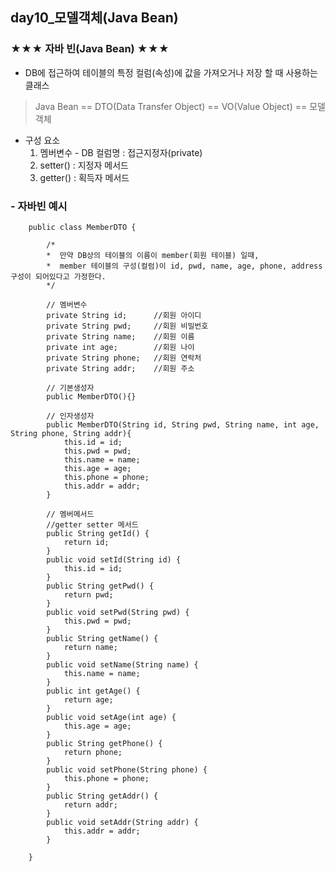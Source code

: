 ## day10_모델객체(Java Bean)

### ★★★ 자바 빈(Java Bean) ★★★
- DB에 접근하여 테이블의 특정 컬럼(속성)에 값을 가져오거나 저장 할 때 사용하는 클래스

> Java Bean == DTO(Data Transfer Object) == VO(Value Object) == 모델객체

- 구성 요소
  1. 멤버변수 - DB 컬럼명 : 접근지정자(private)
  2. setter() : 지정자 메서드
  3. getter() : 획득자 메서드

### - 자바빈 예시

        public class MemberDTO {

            /*
            *  만약 DB상의 테이블의 이름이 member(회원 테이블) 일때, 
            *  member 테이블의 구성(컬럼)이 id, pwd, name, age, phone, address 구성이 되어있다고 가정한다.
            */
            
            // 멤버변수
            private String id;		//회원 아이디
            private String pwd;		//회원 비밀번호
            private String name;	//회원 이름
            private int age;		//회원 나이
            private String phone;	//회원 연락처
            private String addr; 	//회원 주소
            
            // 기본생성자
            public MemberDTO(){}
            
            // 인자생성자
            public MemberDTO(String id, String pwd, String name, int age, String phone, String addr){
                this.id = id;
                this.pwd = pwd;
                this.name = name;
                this.age = age;
                this.phone = phone;
                this.addr = addr;
            }
            
            // 멤버메서드
            //getter setter 메서드
            public String getId() {
                return id;
            }
            public void setId(String id) {
                this.id = id;
            }
            public String getPwd() {
                return pwd;
            }
            public void setPwd(String pwd) {
                this.pwd = pwd;
            }
            public String getName() {
                return name;
            }
            public void setName(String name) {
                this.name = name;
            }
            public int getAge() {
                return age;
            }
            public void setAge(int age) {
                this.age = age;
            }
            public String getPhone() {
                return phone;
            }
            public void setPhone(String phone) {
                this.phone = phone;
            }
            public String getAddr() {
                return addr;
            }
            public void setAddr(String addr) {
                this.addr = addr;
            }
            
        }